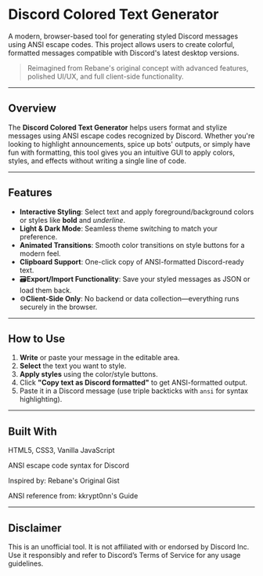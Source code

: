 # Discord Colored Text Generator 

A modern, browser-based tool for generating styled Discord messages using ANSI escape codes. This project allows users to create colorful, formatted messages compatible with Discord's latest desktop versions.

> Reimagined from Rebane's original concept with advanced features, polished UI/UX, and full client-side functionality.

---

##  Overview

The **Discord Colored Text Generator** helps users format and stylize messages using ANSI escape codes recognized by Discord. Whether you're looking to highlight announcements, spice up bots' outputs, or simply have fun with formatting, this tool gives you an intuitive GUI to apply colors, styles, and effects without writing a single line of code.

---

##  Features

- **Interactive Styling**: Select text and apply foreground/background colors or styles like **bold** and _underline_.
- **Light & Dark Mode**: Seamless theme switching to match your preference.
- **Animated Transitions**: Smooth color transitions on style buttons for a modern feel.
- **Clipboard Support**: One-click copy of ANSI-formatted Discord-ready text.
- 🗃**Export/Import Functionality**: Save your styled messages as JSON or load them back.
- ⚙**Client-Side Only**: No backend or data collection—everything runs securely in the browser.


---

## How to Use

1. **Write** or paste your message in the editable area.
2. **Select** the text you want to style.
3. **Apply styles** using the color/style buttons.
4. Click **"Copy text as Discord formatted"** to get ANSI-formatted output.
5. Paste it in a Discord message (use triple backticks with `ansi` for syntax highlighting).

---

## Built With
HTML5, CSS3, Vanilla JavaScript

ANSI escape code syntax for Discord

Inspired by: Rebane's Original Gist

ANSI reference from: kkrypt0nn's Guide

---

## Disclaimer
This is an unofficial tool. It is not affiliated with or endorsed by Discord Inc.
Use it responsibly and refer to Discord’s Terms of Service for any usage guidelines.

